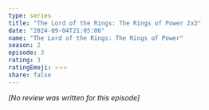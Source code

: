 ```yaml
---
type: series
title: "The Lord of the Rings: The Rings of Power 2x3"
date: "2024-09-04T21:05:06"
name: "The Lord of the Rings: The Rings of Power"
season: 2
episode: 3
rating: 3
ratingEmoji: ⭐️⭐️⭐️
share: false
---
```


*[No review was written for this episode]*
